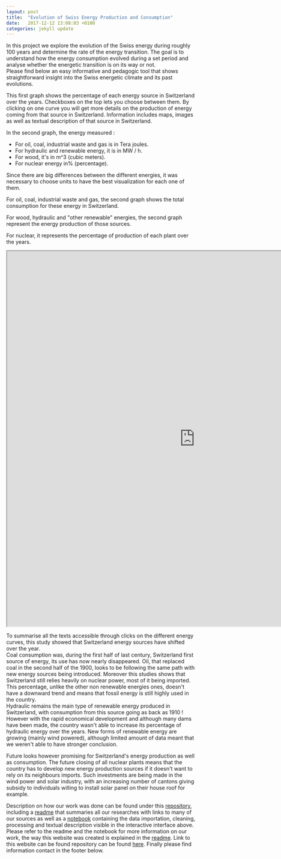 ```yaml
---
layout: post
title:  "Evolution of Swiss Energy Production and Consumption"
date:   2017-12-12 13:08:03 +0100
categories: jekyll update
---
```

In this project we explore the evolution of the Swiss energy during roughly 100 years and determine the rate of the energy transition. The goal is to understand how the energy consumption evolved during a set period and analyse whether the energetic transition is on its way or not. <br>Please find below an easy informative and pedagogic tool that shows straightforward insight into the Swiss energetic climate and its past evolutions. 

This first graph shows the percentage of each energy source in Switzerland over the years. Checkboxes on the top lets you choose between them. By clicking on one curve you will get more details on the production of energy coming from that source in Switzerland. Information includes maps, images as well as textual description of that source in Switzerland.  <br>

In the second graph, the energy measured :

- For oil, coal, industrial waste and gas is in Tera joules. 
- For hydraulic and renewable energy, it is in MW / h.
- For wood, it's in m^3 (cubic meters).
- For nuclear energy in% (percentage).

Since there are big differences between the different energies, it was necessary to choose units to have the best visualization for each one of them.

For oil, coal, industrial waste and gas, the second graph shows the total consumption for these energy in Switzerland.

For wood, hydraulic and "other renewable" energies, the second graph represent the energy production of those sources.

For nuclear, it represents the percentage of production of each plant over the years.

<iframe title="ADA project iframe" src="https://rawgit.com/IsaacLeimgruber/ADA_labs_repo/master/Project/TestWebsite/template/index.html" width="1000" height="1000">
  <p>Your browser does not support iframes.</p>
</iframe>

To summarise all the texts accessible through clicks on the different energy curves, this study showed that Switzerland energy sources have shifted over the year. <br>Coal consumption was, during the first half of last century, Switzerland first source of energy, its use has now nearly disappeared. Oil, that replaced coal in the second half of the 1900, looks to be following the same path with new energy sources being introduced. Moreover this studies shows that Switzerland still relies heavily on nuclear power, most of it being imported. This percentage, unlike the other non renewable energies ones, doesn't have a downward trend and means that fossil energy is still highly used in the country. <br>Hydraulic remains the main type of renewable energy produced in Switzerland, with consumption from this source going as back as 1910 ! However with the rapid economical development and although many  dams have been made, the country wasn't able to increase its percentage of hydraulic energy over the years. New forms of renewable energy are growing (mainly wind powered), although limited amount of data meant that we weren't able to have stronger conclusion.<br>

Future looks however promising for Switzerland's energy production as well as consumption. The future closing of all nuclear plants means that the country has to develop new energy production sources if it doesn't want to rely on its neighbours imports. Such investments are being made in the wind power and solar industry, with an increasing number of cantons giving subsidy to individuals willing to install solar panel on their house roof for example.

Description on how our work was done can be found under this [repository](https://github.com/IsaacLeimgruber/ADA_labs_repo/blob/master/Project/), including a [readme](https://github.com/IsaacLeimgruber/ADA_labs_repo/blob/master/Project/README.md) that summaries all our researches with links to many of our sources as well as a [notebook](https://github.com/IsaacLeimgruber/ADA_labs_repo/blob/master/Project/Project_Final.ipynb) containing the data importation, cleaning, processing and textual description visible in the interactive interface above. Please refer to the readme and the notebook for more information on our work, the way this website was created is explained in the [readme](https://github.com/IsaacLeimgruber/ADA_labs_repo/blob/master/Project/README.md). Link to this website can be found repository can be found [here](https://github.com/charlesthiebaut/charlesthiebaut.github.io). Finally please find information contact in the footer below.